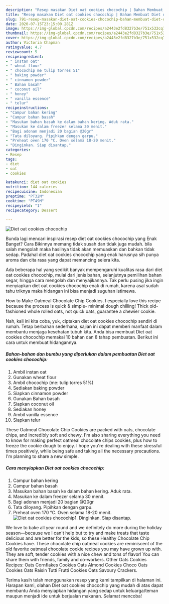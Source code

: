 ```yaml
---
description: "Resep masakan Diet oat cookies chocochip | Bahan Membuat Diet oat cookies chocochip Yang Paling Enak"
title: "Resep masakan Diet oat cookies chocochip | Bahan Membuat Diet oat cookies chocochip Yang Paling Enak"
slug: 791-resep-masakan-diet-oat-cookies-chocochip-bahan-membuat-diet-oat-cookies-chocochip-yang-paling-enak
date: 2020-07-15T23:15:00.281Z
image: https://img-global.cpcdn.com/recipes/a2443e2fd8327b3e/751x532cq70/diet-oat-cookies-chocochip-foto-resep-utama.jpg
thumbnail: https://img-global.cpcdn.com/recipes/a2443e2fd8327b3e/751x532cq70/diet-oat-cookies-chocochip-foto-resep-utama.jpg
cover: https://img-global.cpcdn.com/recipes/a2443e2fd8327b3e/751x532cq70/diet-oat-cookies-chocochip-foto-resep-utama.jpg
author: Victoria Chapman
ratingvalue: 4.7
reviewcount: 5
recipeingredient:
- " instan oat"
- " wheat flour"
- " chocochip me tulip torres 51"
- " baking powder"
- " cinnamon powder"
- " Bahan basah"
- " coconut oil"
- " honey"
- " vanilla essence"
- " telur"
recipeinstructions:
- "Campur bahan kering"
- "Campur bahan basah"
- "Masukan bahan basah ke dalam bahan kering. Aduk rata."
- "Masukan ke dalam freezer selama 30 menit."
- "Bagi adonan menjadi 20 bagian @20gr"
- "Tata diloyang. Pipihkan dengan garpu."
- "Preheat oven 170 °C. Oven selama 18-20 menit."
- "Dinginkan. Siap disantap."
categories:
- Resep
tags:
- diet
- oat
- cookies

katakunci: diet oat cookies 
nutrition: 144 calories
recipecuisine: Indonesian
preptime: "PT32M"
cooktime: "PT49M"
recipeyield: "1"
recipecategory: Dessert

---
```



![Diet oat cookies chocochip](https://img-global.cpcdn.com/recipes/a2443e2fd8327b3e/751x532cq70/diet-oat-cookies-chocochip-foto-resep-utama.jpg)

Bunda lagi mencari inspirasi resep diet oat cookies chocochip yang Enak Banget? Cara Bikinnya memang tidak susah dan tidak juga mudah. bila salah mengolah maka hasilnya tidak akan memuaskan dan bahkan tidak sedap. Padahal diet oat cookies chocochip yang enak harusnya sih punya aroma dan cita rasa yang dapat memancing selera kita.

Ada beberapa hal yang sedikit banyak mempengaruhi kualitas rasa dari diet oat cookies chocochip, mulai dari jenis bahan, selanjutnya pemilihan bahan segar, hingga cara mengolah dan menyajikannya. Tak perlu pusing jika ingin menyiapkan diet oat cookies chocochip enak di rumah, karena asal sudah tahu triknya maka hidangan ini bisa menjadi suguhan istimewa.

How to Make Oatmeal Chocolate Chip Cookies. I especially love this recipe because the process is quick &amp; simple- minimal dough chilling! Thick old-fashioned whole rolled oats, not quick oats, guarantee a chewier cookie.


Nah, kali ini kita coba, yuk, ciptakan diet oat cookies chocochip sendiri di rumah. Tetap berbahan sederhana, sajian ini dapat memberi manfaat dalam membantu menjaga kesehatan tubuh kita. Anda bisa membuat Diet oat cookies chocochip memakai 10 bahan dan 8 tahap pembuatan. Berikut ini cara untuk membuat hidangannya.

<!--inarticleads1-->

##### Bahan-bahan dan bumbu yang diperlukan dalam pembuatan Diet oat cookies chocochip:

1. Ambil  instan oat
1. Gunakan  wheat flour
1. Ambil  chocochip (me: tulip torres 51%)
1. Sediakan  baking powder
1. Siapkan  cinnamon powder
1. Gunakan  Bahan basah
1. Siapkan  coconut oil
1. Sediakan  honey
1. Ambil  vanilla essence
1. Siapkan  telur


These Oatmeal Chocolate Chip Cookies are packed with oats, chocolate chips, and incredibly soft and chewy. I&#39;m also sharing everything you need to know for making perfect oatmeal chocolate chips cookies, plus how to freeze the cookie dough to enjoy. I hope you&#39;re dealing with these stressful times positively, while being safe and taking all the necessary precautions. I&#39;m planning to share a new simple. 

<!--inarticleads2-->

##### Cara menyiapkan Diet oat cookies chocochip:

1. Campur bahan kering
1. Campur bahan basah
1. Masukan bahan basah ke dalam bahan kering. Aduk rata.
1. Masukan ke dalam freezer selama 30 menit.
1. Bagi adonan menjadi 20 bagian @20gr
1. Tata diloyang. Pipihkan dengan garpu.
1. Preheat oven 170 °C. Oven selama 18-20 menit.
<img src="//assets-global.cpcdn.com/assets/icons/button_play-2c75c40dde080a61004c1f40b05d8f140eaff45d7e9e6481dc71c63d2e7c4909.png" alt="Diet oat cookies chocochip">1. Dinginkan. Siap disantap.


We love to bake all year round and we definitely do more during the holiday season—because we I can&#39;t help but to try and make treats that taste delicious and are better for the kids, so these Healthy Chocolate Chip Cookies have. These chocolate chip oatmeal cookies are reminiscent of the old favorite oatmeal chocolate cookie recipes you may have grown up with. They are soft, tender cookies with a nice chew and tons of flavor! You can share them with friends, family and co-workers. Other Oats Cookies Recipes: Oats Cornflakes Cookies Oats Almond Cookies Choco Oats Cookies Oats Raisin Tutti Frutti Cookies Oats Savoury Crackers. 

Terima kasih telah menggunakan resep yang kami tampilkan di halaman ini. Harapan kami, olahan Diet oat cookies chocochip yang mudah di atas dapat membantu Anda menyiapkan hidangan yang sedap untuk keluarga/teman maupun menjadi ide untuk berjualan makanan. Selamat mencoba!
